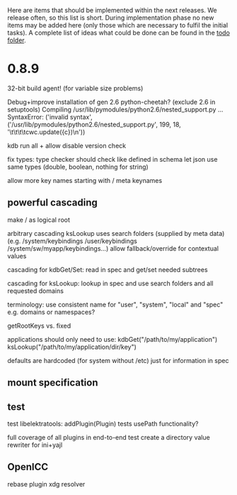 Here are items that should be implemented within the next releases.
We release often, so this list is short.
During implementation phase no new items may be added here (only
those which are necessary to fulfil the initial tasks).
A complete list of ideas what could be done can be found in the
[todo folder](.).


# 0.8.9 #

32-bit build agent! (for variable size problems)

Debug+improve installation of gen
2.6 python-cheetah? (exclude 2.6 in setuptools)
Compiling /usr/lib/pymodules/python2.6/nested_support.py ...
SyntaxError: ('invalid syntax',
		('/usr/lib/pymodules/python2.6/nested_support.py', 199,
		 18, '\t\t\t\tcwc.update({c})\n'))


kdb run all + allow disable version check

fix types:
	type checker should check like defined in schema
	let json use same types (double, boolean, nothing for string)

allow more key names
	starting with /
	meta keynames

## powerful cascading ##

make / as logical root

arbitrary cascading
	ksLookup uses search folders (supplied by meta data)
	(e.g. /system/keybindings /user/keybindings /system/sw/myapp/keybindings...)
	allow fallback/override for contextual values

cascading for kdbGet/Set:
	read in spec and get/set needed subtrees

cascading for ksLookup:
	lookup in spec and use search folders and all requested domains

terminology:
	use consistent name for "user", "system", "local" and "spec"
	e.g. domains or namespaces?

getRootKeys vs. fixed

applications should only need to use:
kdbGet("/path/to/my/application")
ksLookup("/path/to/my/application/dir/key")

defaults are hardcoded (for system without /etc)
	just for information in spec

## mount specification ##


## test ##

test libelektratools:
	addPlugin(Plugin) tests
	usePath functionality?

full coverage of all plugins in end-to-end test
	create a directory value rewriter for ini+yajl


## OpenICC ##

rebase plugin
xdg resolver
